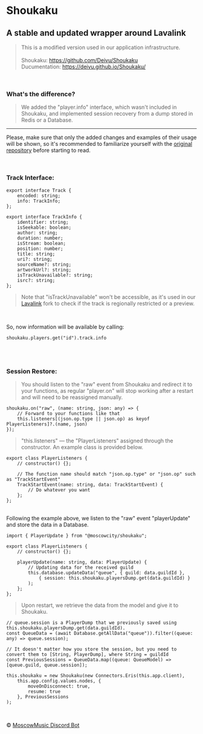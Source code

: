 # Shoukaku

## A stable and updated wrapper around Lavalink
> This is a modified version used in our application infrastructure.<br/><br/>Shoukaku: https://github.com/Deivu/Shoukaku<br/>
> Ducumentation: https://deivu.github.io/Shoukaku/

<br/>

### What's the difference?
> We added the "player.info" interface, which wasn't included in Shoukaku, and implemented session recovery from a dump stored in Redis or a Database.<br/>
<hr/>

Please, make sure that only the added changes and examples of their usage will be shown, so it's recommended to familiarize yourself with the [original repository](https://github.com/Deivu/Shoukaku) before starting to read.

<br/>

### Track Interface:
```TS
export interface Track {
    encoded: string;
    info: TrackInfo;
};

export interface TrackInfo {
    identifier: string;
    isSeekable: boolean;
    author: string;
    duration: number;
    isStream: boolean;
    position: number;
    title: string;
    uri?: string;
    sourceName?: string;
    artworkUrl?: string;
    isTrackUnavailable?: string;
    isrc?: string;
};
```
> Note that "isTrackUnavailable" won't be accessible, as it's used in our [Lavalink](https://github.com/MoscowMusic/lavalink-fork/releases) fork to check if the track is regionally restricted or a preview.

<br/>

So, now information will be available by calling:
```TS
shoukaku.players.get("id").track.info
```

<br/><br/>

### Session Restore:
> You should listen to the "raw" event from Shoukaku and redirect it to your functions, as regular "player.on" will stop working after a restart and will need to be reassigned manually.

```TS
shoukaku.on("raw", (name: string, json: any) => {
    // Forward to your functions like that
    this.listeners[(json.op.type || json.op) as keyof PlayerListeners]?.(name, json)
});
```
> "this.listeners" —  the "PlayerListeners" assigned through the constructor. An example class is provided below.

```TS
export class PlayerListeners {
    // constructor() {};

    // The function name should match "json.op.type" or "json.op" such as "TrackStartEvent"
    TrackStartEvent(name: string, data: TrackStartEvent) {
        // Do whatever you want
    };
};
```

<br/>
Following the example above, we listen to the "raw" event "playerUpdate" and store the data in a Database.

```TS
import { PlayerUpdate } from "@moscowcity/shoukaku";

export class PlayerListeners {
    // constructor() {};

    playerUpdate(name: string, data: PlayerUpdate) {
        // Updating data for the received guild
        this.database.updateData("queue", { guild: data.guildId }, 
            { session: this.shoukaku.playersDump.get(data.guildId) }
        );
    };
};
```
> Upon restart, we retrieve the data from the model and give it to Shoukaku.

```TS
// queue.session is a PlayerDump that we previously saved using this.shoukaku.playersDump.get(data.guildId).
const QueueData = (await Database.getAllData("queue")).filter((queue: any) => queue.session);

// It doesn't matter how you store the session, but you need to convert them to [String, PlayerDump], where String = guildId
const PreviousSessions = QueueData.map((queue: QueueModel) => [queue.guild, queue.session]);

this.shoukaku = new Shoukaku(new Connectors.Eris(this.app.client), 
    this.app.config.values.nodes, {
        moveOnDisconnect: true,
        resume: true
    }, PreviousSessions
);
```
<br/>

© [MoscowMusic Discord Bot](https://moscowmusic.su)